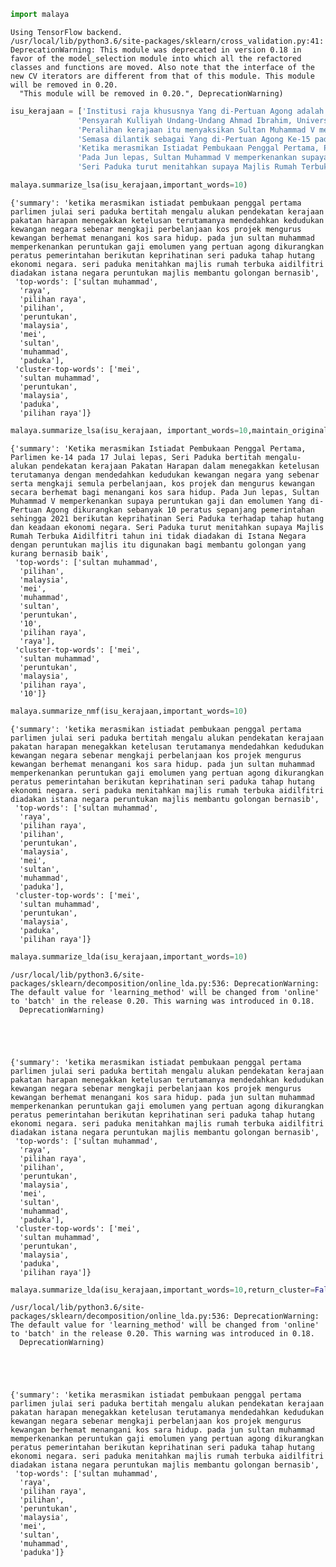 

```python
import malaya
```

    Using TensorFlow backend.
    /usr/local/lib/python3.6/site-packages/sklearn/cross_validation.py:41: DeprecationWarning: This module was deprecated in version 0.18 in favor of the model_selection module into which all the refactored classes and functions are moved. Also note that the interface of the new CV iterators are different from that of this module. This module will be removed in 0.20.
      "This module will be removed in 0.20.", DeprecationWarning)



```python
isu_kerajaan = ['Institusi raja khususnya Yang di-Pertuan Agong adalah kedaulatan negara dengan kedudukan dan peranannya termaktub dalam Perlembagaan Persekutuan yang perlu disokong dan didukung oleh kerajaan serta rakyat.',
               'Pensyarah Kulliyah Undang-Undang Ahmad Ibrahim, Universiti Islam Antarabangsa Malaysia (UIAM) Prof Madya Dr Shamrahayu Ab Aziz berkata perubahan kerajaan, susulan kemenangan Pakatan Harapan pada Pilihan Raya Umum Ke-14 pada Mei lepas, tidak memberi kesan dari segi peranan, fungsi dan kedudukan Yang di-Pertuan Agong.',
               'Peralihan kerajaan itu menyaksikan Sultan Muhammad V mencatat sejarah tersendiri dengan menjadi Yang di-Pertuan Agong Malaysia yang pertama memerintah dalam era dua kerajaan berbeza.',
               'Semasa dilantik sebagai Yang di-Pertuan Agong Ke-15 pada 13 Dis 2016, kerajaan ketika itu diterajui oleh Barisan Nasional dan pada 10 Mei lepas, kepimpinan negara diambil alih oleh Pakatan Harapan yang memenangi Pilihan Raya Umum Ke-14.',
               'Ketika merasmikan Istiadat Pembukaan Penggal Pertama, Parlimen ke-14 pada 17 Julai lepas, Seri Paduka bertitah mengalu-alukan pendekatan kerajaan Pakatan Harapan dalam menegakkan ketelusan terutamanya dengan mendedahkan kedudukan kewangan negara yang sebenar serta mengkaji semula perbelanjaan, kos projek dan mengurus kewangan secara berhemat bagi menangani kos sara hidup.',
               'Pada Jun lepas, Sultan Muhammad V memperkenankan supaya peruntukan gaji dan emolumen Yang di-Pertuan Agong dikurangkan sebanyak 10 peratus sepanjang pemerintahan sehingga 2021 berikutan keprihatinan Seri Paduka terhadap tahap hutang dan keadaan ekonomi negara.',
               'Seri Paduka turut menitahkan supaya Majlis Rumah Terbuka Aidilfitri tahun ini tidak diadakan di Istana Negara dengan peruntukan majlis itu digunakan bagi membantu golongan yang kurang bernasib baik.']
```


```python
malaya.summarize_lsa(isu_kerajaan,important_words=10)
```




    {'summary': 'ketika merasmikan istiadat pembukaan penggal pertama parlimen julai seri paduka bertitah mengalu alukan pendekatan kerajaan pakatan harapan menegakkan ketelusan terutamanya mendedahkan kedudukan kewangan negara sebenar mengkaji perbelanjaan kos projek mengurus kewangan berhemat menangani kos sara hidup. pada jun sultan muhammad memperkenankan peruntukan gaji emolumen yang pertuan agong dikurangkan peratus pemerintahan berikutan keprihatinan seri paduka tahap hutang ekonomi negara. seri paduka menitahkan majlis rumah terbuka aidilfitri diadakan istana negara peruntukan majlis membantu golongan bernasib',
     'top-words': ['sultan muhammad',
      'raya',
      'pilihan raya',
      'pilihan',
      'peruntukan',
      'malaysia',
      'mei',
      'sultan',
      'muhammad',
      'paduka'],
     'cluster-top-words': ['mei',
      'sultan muhammad',
      'peruntukan',
      'malaysia',
      'paduka',
      'pilihan raya']}




```python
malaya.summarize_lsa(isu_kerajaan, important_words=10,maintain_original=True)
```




    {'summary': 'Ketika merasmikan Istiadat Pembukaan Penggal Pertama, Parlimen ke-14 pada 17 Julai lepas, Seri Paduka bertitah mengalu-alukan pendekatan kerajaan Pakatan Harapan dalam menegakkan ketelusan terutamanya dengan mendedahkan kedudukan kewangan negara yang sebenar serta mengkaji semula perbelanjaan, kos projek dan mengurus kewangan secara berhemat bagi menangani kos sara hidup. Pada Jun lepas, Sultan Muhammad V memperkenankan supaya peruntukan gaji dan emolumen Yang di-Pertuan Agong dikurangkan sebanyak 10 peratus sepanjang pemerintahan sehingga 2021 berikutan keprihatinan Seri Paduka terhadap tahap hutang dan keadaan ekonomi negara. Seri Paduka turut menitahkan supaya Majlis Rumah Terbuka Aidilfitri tahun ini tidak diadakan di Istana Negara dengan peruntukan majlis itu digunakan bagi membantu golongan yang kurang bernasib baik',
     'top-words': ['sultan muhammad',
      'pilihan',
      'malaysia',
      'mei',
      'muhammad',
      'sultan',
      'peruntukan',
      '10',
      'pilihan raya',
      'raya'],
     'cluster-top-words': ['mei',
      'sultan muhammad',
      'peruntukan',
      'malaysia',
      'pilihan raya',
      '10']}




```python
malaya.summarize_nmf(isu_kerajaan,important_words=10)
```




    {'summary': 'ketika merasmikan istiadat pembukaan penggal pertama parlimen julai seri paduka bertitah mengalu alukan pendekatan kerajaan pakatan harapan menegakkan ketelusan terutamanya mendedahkan kedudukan kewangan negara sebenar mengkaji perbelanjaan kos projek mengurus kewangan berhemat menangani kos sara hidup. pada jun sultan muhammad memperkenankan peruntukan gaji emolumen yang pertuan agong dikurangkan peratus pemerintahan berikutan keprihatinan seri paduka tahap hutang ekonomi negara. seri paduka menitahkan majlis rumah terbuka aidilfitri diadakan istana negara peruntukan majlis membantu golongan bernasib',
     'top-words': ['sultan muhammad',
      'raya',
      'pilihan raya',
      'pilihan',
      'peruntukan',
      'malaysia',
      'mei',
      'sultan',
      'muhammad',
      'paduka'],
     'cluster-top-words': ['mei',
      'sultan muhammad',
      'peruntukan',
      'malaysia',
      'paduka',
      'pilihan raya']}




```python
malaya.summarize_lda(isu_kerajaan,important_words=10)
```

    /usr/local/lib/python3.6/site-packages/sklearn/decomposition/online_lda.py:536: DeprecationWarning: The default value for 'learning_method' will be changed from 'online' to 'batch' in the release 0.20. This warning was introduced in 0.18.
      DeprecationWarning)





    {'summary': 'ketika merasmikan istiadat pembukaan penggal pertama parlimen julai seri paduka bertitah mengalu alukan pendekatan kerajaan pakatan harapan menegakkan ketelusan terutamanya mendedahkan kedudukan kewangan negara sebenar mengkaji perbelanjaan kos projek mengurus kewangan berhemat menangani kos sara hidup. pada jun sultan muhammad memperkenankan peruntukan gaji emolumen yang pertuan agong dikurangkan peratus pemerintahan berikutan keprihatinan seri paduka tahap hutang ekonomi negara. seri paduka menitahkan majlis rumah terbuka aidilfitri diadakan istana negara peruntukan majlis membantu golongan bernasib',
     'top-words': ['sultan muhammad',
      'raya',
      'pilihan raya',
      'pilihan',
      'peruntukan',
      'malaysia',
      'mei',
      'sultan',
      'muhammad',
      'paduka'],
     'cluster-top-words': ['mei',
      'sultan muhammad',
      'peruntukan',
      'malaysia',
      'paduka',
      'pilihan raya']}




```python
malaya.summarize_lda(isu_kerajaan,important_words=10,return_cluster=False)
```

    /usr/local/lib/python3.6/site-packages/sklearn/decomposition/online_lda.py:536: DeprecationWarning: The default value for 'learning_method' will be changed from 'online' to 'batch' in the release 0.20. This warning was introduced in 0.18.
      DeprecationWarning)





    {'summary': 'ketika merasmikan istiadat pembukaan penggal pertama parlimen julai seri paduka bertitah mengalu alukan pendekatan kerajaan pakatan harapan menegakkan ketelusan terutamanya mendedahkan kedudukan kewangan negara sebenar mengkaji perbelanjaan kos projek mengurus kewangan berhemat menangani kos sara hidup. pada jun sultan muhammad memperkenankan peruntukan gaji emolumen yang pertuan agong dikurangkan peratus pemerintahan berikutan keprihatinan seri paduka tahap hutang ekonomi negara. seri paduka menitahkan majlis rumah terbuka aidilfitri diadakan istana negara peruntukan majlis membantu golongan bernasib',
     'top-words': ['sultan muhammad',
      'raya',
      'pilihan raya',
      'pilihan',
      'peruntukan',
      'malaysia',
      'mei',
      'sultan',
      'muhammad',
      'paduka']}




```python

```
